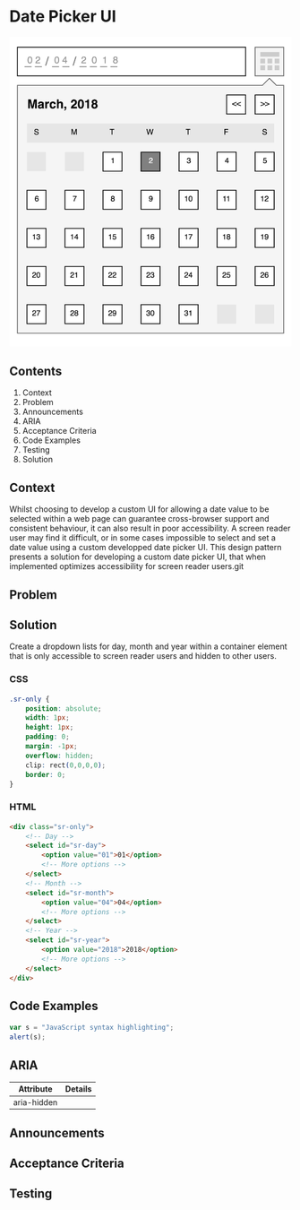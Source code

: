# Date Picker UI

![date picker ui diagram](https://github.com/paulwwroe/pw167/blob/master/images/diagram.png "Date Picker Ui")

## Contents
1. Context
2. Problem
3. Announcements
4. ARIA 
5. Acceptance Criteria
6. Code Examples
7. Testing
8. Solution


## Context

Whilst choosing to develop a custom UI for allowing a date value to be selected within a web page can guarantee cross-browser support and consistent behaviour, it can also result in poor accessibility. A screen reader user may find it difficult, or in some cases impossible to select and set a date value using a custom developped date picker UI. This design pattern presents a solution for developing a custom date picker UI, that when implemented optimizes accessibility for screen reader users.git


## Problem

## Solution

Create a dropdown lists for day, month and year within a container element that is only accessible to screen reader users and hidden to other users.

### CSS
```css
.sr-only {
	position: absolute;
	width: 1px;
	height: 1px;
	padding: 0;
	margin: -1px;
	overflow: hidden;
	clip: rect(0,0,0,0);
	border: 0;
}
```

### HTML
```html
<div class="sr-only">
	<!-- Day -->
	<select id="sr-day">
		<option value="01">01</option>
		<!-- More options -->
	</select>
	<!-- Month -->
	<select id="sr-month">
		<option value="04">04</option>
		<!-- More options -->
	</select>
	<!-- Year -->
	<select id="sr-year">
		<option value="2018">2018</option>
		<!-- More options -->
	</select>
</div>
```

## Code Examples

```javascript
var s = "JavaScript syntax highlighting";
alert(s);
```

## ARIA

| Attribute		| Details		|
| ------------- |:-------------:|
| aria-hidden	|				|

## Announcements

## Acceptance Criteria

## Testing


